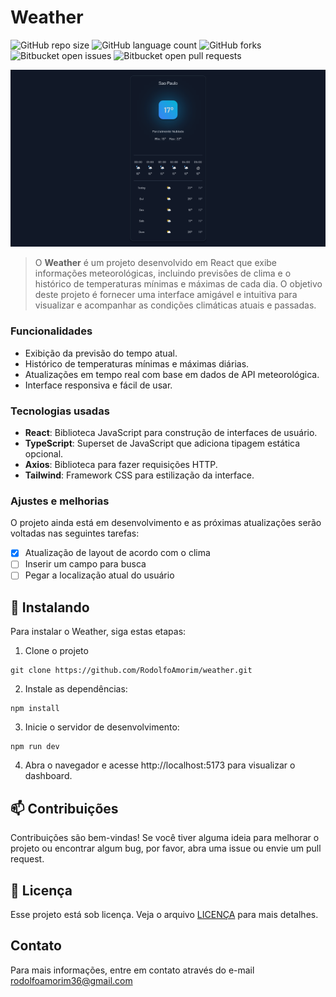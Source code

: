 # Weather

![GitHub repo size](https://img.shields.io/github/repo-size/iuricode/README-template?style=for-the-badge)
![GitHub language count](https://img.shields.io/github/languages/count/iuricode/README-template?style=for-the-badge)
![GitHub forks](https://img.shields.io/github/forks/iuricode/README-template?style=for-the-badge)
![Bitbucket open issues](https://img.shields.io/bitbucket/issues/iuricode/README-template?style=for-the-badge)
![Bitbucket open pull requests](https://img.shields.io/bitbucket/pr-raw/iuricode/README-template?style=for-the-badge)

<img src="https://raw.githubusercontent.com/RodolfoAmorim/assets/master/weather/tela.png" alt="Exemplo imagem">

> O **Weather** é um projeto desenvolvido em React que exibe informações meteorológicas, incluindo previsões de clima e o histórico de temperaturas mínimas e máximas de cada dia. O objetivo deste projeto é fornecer uma interface amigável e intuitiva para visualizar e acompanhar as condições climáticas atuais e passadas.

### Funcionalidades

- Exibição da previsão do tempo atual.
- Histórico de temperaturas mínimas e máximas diárias.
- Atualizações em tempo real com base em dados de API meteorológica.
- Interface responsiva e fácil de usar.

### Tecnologias usadas

- **React**: Biblioteca JavaScript para construção de interfaces de usuário.
- **TypeScript**: Superset de JavaScript que adiciona tipagem estática opcional.
- **Axios**: Biblioteca para fazer requisições HTTP.
- **Tailwind**: Framework CSS para estilização da interface.

### Ajustes e melhorias

O projeto ainda está em desenvolvimento e as próximas atualizações serão voltadas nas seguintes tarefas:

- [x] Atualização de layout de acordo com o clima
- [ ] Inserir um campo para busca
- [ ] Pegar a localização atual do usuário

## 🚀 Instalando

Para instalar o Weather, siga estas etapas:

1. Clone o projeto 

```
git clone https://github.com/RodolfoAmorim/weather.git
```

2. Instale as dependências:

```
npm install
```

3. Inicie o servidor de desenvolvimento:

```
npm run dev
```

4. Abra o navegador e acesse http://localhost:5173 para visualizar o dashboard.

## 📫 Contribuições

Contribuições são bem-vindas! Se você tiver alguma ideia para melhorar o projeto ou encontrar algum bug, por favor, abra uma issue ou envie um pull request.

## 📝 Licença

Esse projeto está sob licença. Veja o arquivo [LICENÇA](LICENSE.md) para mais detalhes.

## Contato

Para mais informações, entre em contato através do e-mail [rodolfoamorim36@gmail.com](mailto:rodolfoamorim36@gmail.com)

